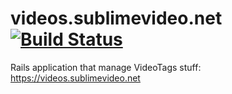 # videos.sublimevideo.net [![Build Status](https://semaphoreapp.com/api/v1/projects/418ac04754055dc830e3c9f162558051a5b168df/27362/badge.png)](https://semaphoreapp.com/projects/1542/branches/27362)

Rails application that manage VideoTags stuff: https://videos.sublimevideo.net
